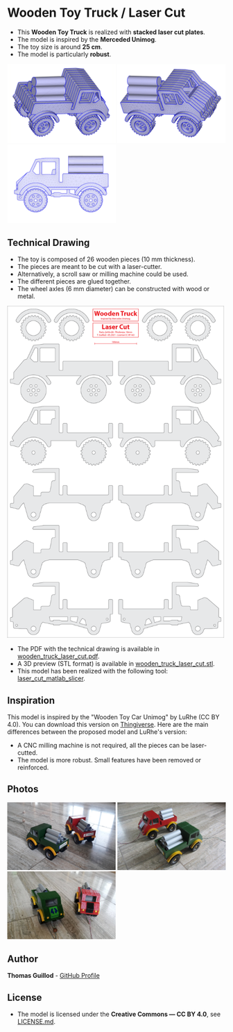 # Wooden Toy Truck / Laser Cut

* This **Wooden Toy Truck** is realized with **stacked laser cut plates**.
* The model is inspired by the **Merceded Unimog**.
* The toy size is around **25 cm**.
* The model is particularly **robust**.

<p float="middle">
    <img src="readme_img/cad_1.jpg" width="250">
    <img src="readme_img/cad_2.jpg" width="250">
    <img src="readme_img/cad_3.jpg" width="250">
</p>

## Technical Drawing

* The toy is composed of 26 wooden pieces (10 mm thickness).
* The pieces are meant to be cut with a laser-cutter.
* Alternatively, a scroll saw or milling machine could be used.
* The different pieces are glued together.
* The wheel axles (6 mm diameter) can be constructed with wood or metal. 

<p float="middle">
    <img src="readme_img/wooden_truck_laser_cut.png" width="500">
</p>

* The PDF with the technical drawing is available in [wooden_truck_laser_cut.pdf](wooden_truck_laser_cut.pdf).
* A 3D preview (STL format) is available in [wooden_truck_laser_cut.stl](wooden_truck_laser_cut.stl).
* This model has been realized with the following tool: [laser_cut_matlab_slicer](https://github.com/otvam/laser_cut_matlab_slicer).

## Inspiration

This model is inspired by the "Wooden Toy Car Unimog" by LuRhe (CC BY 4.0).
You can download this version on [Thingiverse](https://www.thingiverse.com/thing:3289565).
Here are the main differences between the proposed model and LuRhe's version:
* A CNC milling machine is not required, all the pieces can be laser-cutted.
* The model is more robust. Small features have been removed or reinforced.

## Photos

<p float="middle">
    <img src="readme_img/photo_1.jpg" width="250">
    <img src="readme_img/photo_2.jpg" width="250">
    <img src="readme_img/photo_3.jpg" width="250">
</p>

## Author

**Thomas Guillod** - [GitHub Profile](https://github.com/otvam)

## License

* The model is licensed under the **Creative Commons — CC BY 4.0**, see [LICENSE.md](LICENSE.md).
